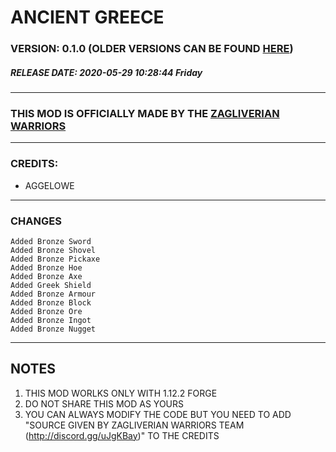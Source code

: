 # **ANCIENT GREECE**
### **VERSION: 0.1.0 (OLDER VERSIONS CAN BE FOUND [HERE](https://github.com/Aggelowe/Ancient_Greece_Updates/branches "HERE"))**
##### RELEASE DATE: 2020-05-29 10:28:44 Friday
------------
### THIS MOD IS OFFICIALLY MADE BY THE [ZAGLIVERIAN WARRIORS](http://discord.gg/uJgKBay "ZAGLIVERIAN WARRIORS")
------------
### CREDITS:
-  AGGELOWE

-----------
### CHANGES
	Added Bronze Sword
	Added Bronze Shovel
	Added Bronze Pickaxe
	Added Bronze Hoe
	Added Bronze Axe
	Added Greek Shield
	Added Bronze Armour
	Added Bronze Block
	Added Bronze Ore
	Added Bronze Ingot
	Added Bronze Nugget

------------

## NOTES
1. THIS MOD WORLKS ONLY WITH 1.12.2 FORGE
2. DO NOT SHARE THIS MOD AS YOURS
3. YOU CAN ALWAYS MODIFY THE CODE BUT YOU NEED TO ADD "SOURCE GIVEN BY ZAGLIVERIAN WARRIORS TEAM (http://discord.gg/uJgKBay)" TO THE CREDITS




